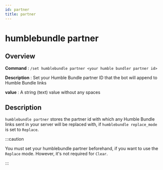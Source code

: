 ```yaml
---
id: partner
title: partner
---
```


# humblebundle partner

## Overview

**Command** : `/set humblebundle partner <your humble bundler partner id>`

**Description** : Set your Humble Bundle partner ID that the bot will append to Humble Bundle links

**value** : A string (text) value without any spaces

## Description

`humblebundle partner` stores the partner id with which any Humble Bundle links sent in your
server will be replaced with, if `humblebundle replace_mode` is set to `Replace`.

:::caution

You must set your humblebundle partner beforehand, if you want to use the `Replace` mode. However, it's not required
for `Clear`.

:::